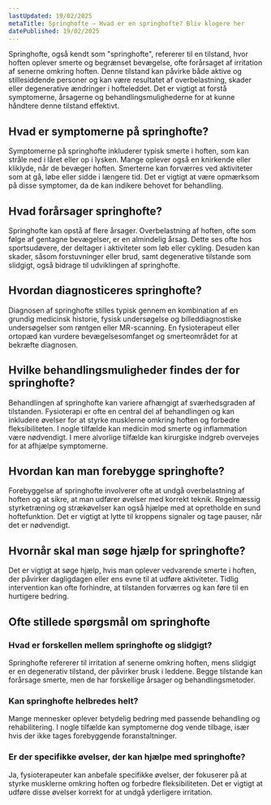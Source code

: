 ```yaml
---
lastUpdated: 19/02/2025
metaTitle: Springhofte – Hvad er en springhofte? Bliv klogere her
datePublished: 19/02/2025
---
```


Springhofte, også kendt som "springhofte", refererer til en tilstand, hvor hoften oplever smerte og begrænset bevægelse, ofte forårsaget af irritation af senerne omkring hoften. Denne tilstand kan påvirke både aktive og stillesiddende personer og kan være resultatet af overbelastning, skader eller degenerative ændringer i hofteleddet. Det er vigtigt at forstå symptomerne, årsagerne og behandlingsmulighederne for at kunne håndtere denne tilstand effektivt.

## Hvad er symptomerne på springhofte?

Symptomerne på springhofte inkluderer typisk smerte i hoften, som kan stråle ned i låret eller op i lysken. Mange oplever også en knirkende eller kliklyde, når de bevæger hoften. Smerterne kan forværres ved aktiviteter som at gå, løbe eller sidde i længere tid. Det er vigtigt at være opmærksom på disse symptomer, da de kan indikere behovet for behandling.

## Hvad forårsager springhofte?

Springhofte kan opstå af flere årsager. Overbelastning af hoften, ofte som følge af gentagne bevægelser, er en almindelig årsag. Dette ses ofte hos sportsudøvere, der deltager i aktiviteter som løb eller cykling. Desuden kan skader, såsom forstuvninger eller brud, samt degenerative tilstande som slidgigt, også bidrage til udviklingen af springhofte.

## Hvordan diagnosticeres springhofte?

Diagnosen af springhofte stilles typisk gennem en kombination af en grundig medicinsk historie, fysisk undersøgelse og billeddiagnostiske undersøgelser som røntgen eller MR-scanning. En fysioterapeut eller ortopæd kan vurdere bevægelsesomfanget og smerteområdet for at bekræfte diagnosen.

## Hvilke behandlingsmuligheder findes der for springhofte?

Behandlingen af springhofte kan variere afhængigt af sværhedsgraden af tilstanden. Fysioterapi er ofte en central del af behandlingen og kan inkludere øvelser for at styrke musklerne omkring hoften og forbedre fleksibiliteten. I nogle tilfælde kan medicin mod smerte og inflammation være nødvendigt. I mere alvorlige tilfælde kan kirurgiske indgreb overvejes for at afhjælpe symptomerne.

## Hvordan kan man forebygge springhofte?

Forebyggelse af springhofte involverer ofte at undgå overbelastning af hoften og at sikre, at man udfører øvelser med korrekt teknik. Regelmæssig styrketræning og strækøvelser kan også hjælpe med at opretholde en sund hoftefunktion. Det er vigtigt at lytte til kroppens signaler og tage pauser, når det er nødvendigt.

## Hvornår skal man søge hjælp for springhofte?

Det er vigtigt at søge hjælp, hvis man oplever vedvarende smerte i hoften, der påvirker dagligdagen eller ens evne til at udføre aktiviteter. Tidlig intervention kan ofte forhindre, at tilstanden forværres og kan føre til en hurtigere bedring.

## Ofte stillede spørgsmål om springhofte

### Hvad er forskellen mellem springhofte og slidgigt?

Springhofte refererer til irritation af senerne omkring hoften, mens slidgigt er en degenerativ tilstand, der påvirker brusk i leddene. Begge tilstande kan forårsage smerte, men de har forskellige årsager og behandlingsmetoder.

### Kan springhofte helbredes helt?

Mange mennesker oplever betydelig bedring med passende behandling og rehabilitering. I nogle tilfælde kan symptomerne dog vende tilbage, især hvis der ikke tages forebyggende foranstaltninger.

### Er der specifikke øvelser, der kan hjælpe med springhofte?

Ja, fysioterapeuter kan anbefale specifikke øvelser, der fokuserer på at styrke musklerne omkring hoften og forbedre fleksibiliteten. Det er vigtigt at udføre disse øvelser korrekt for at undgå yderligere irritation.
